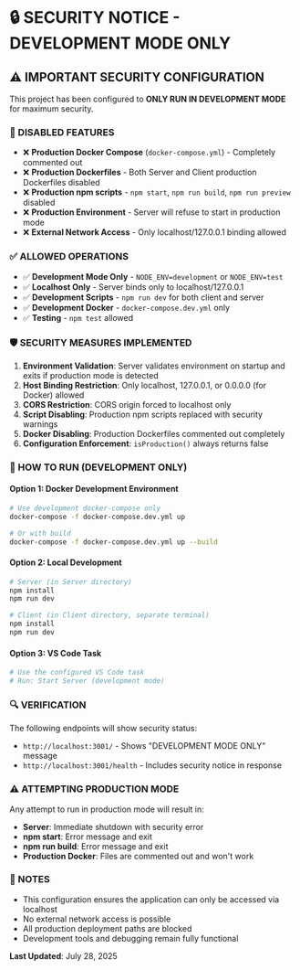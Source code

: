 # 🔒 SECURITY NOTICE - DEVELOPMENT MODE ONLY

## ⚠️ IMPORTANT SECURITY CONFIGURATION

This project has been configured to **ONLY RUN IN DEVELOPMENT MODE** for maximum security.

### 🚫 DISABLED FEATURES

- ❌ **Production Docker Compose** (`docker-compose.yml`) - Completely commented out
- ❌ **Production Dockerfiles** - Both Server and Client production Dockerfiles disabled
- ❌ **Production npm scripts** - `npm start`, `npm run build`, `npm run preview` disabled
- ❌ **Production Environment** - Server will refuse to start in production mode
- ❌ **External Network Access** - Only localhost/127.0.0.1 binding allowed

### ✅ ALLOWED OPERATIONS

- ✅ **Development Mode Only** - `NODE_ENV=development` or `NODE_ENV=test`
- ✅ **Localhost Only** - Server binds only to localhost/127.0.0.1
- ✅ **Development Scripts** - `npm run dev` for both client and server
- ✅ **Development Docker** - `docker-compose.dev.yml` only
- ✅ **Testing** - `npm test` allowed

### 🛡️ SECURITY MEASURES IMPLEMENTED

1. **Environment Validation**: Server validates environment on startup and exits if production mode is detected
2. **Host Binding Restriction**: Only localhost, 127.0.0.1, or 0.0.0.0 (for Docker) allowed
3. **CORS Restriction**: CORS origin forced to localhost only
4. **Script Disabling**: Production npm scripts replaced with security warnings
5. **Docker Disabling**: Production Dockerfiles commented out completely
6. **Configuration Enforcement**: `isProduction()` always returns false

### 🚀 HOW TO RUN (DEVELOPMENT ONLY)

#### Option 1: Docker Development Environment

```bash
# Use development docker-compose only
docker-compose -f docker-compose.dev.yml up

# Or with build
docker-compose -f docker-compose.dev.yml up --build
```

#### Option 2: Local Development

```bash
# Server (in Server directory)
npm install
npm run dev

# Client (in Client directory, separate terminal)
npm install
npm run dev
```

#### Option 3: VS Code Task

```bash
# Use the configured VS Code task
# Run: Start Server (development mode)
```

### 🔍 VERIFICATION

The following endpoints will show security status:

- `http://localhost:3001/` - Shows "DEVELOPMENT MODE ONLY" message
- `http://localhost:3001/health` - Includes security notice in response

### ⚠️ ATTEMPTING PRODUCTION MODE

Any attempt to run in production mode will result in:

- **Server**: Immediate shutdown with security error
- **npm start**: Error message and exit
- **npm run build**: Error message and exit
- **Production Docker**: Files are commented out and won't work

### 📝 NOTES

- This configuration ensures the application can only be accessed via localhost
- No external network access is possible
- All production deployment paths are blocked
- Development tools and debugging remain fully functional

**Last Updated**: July 28, 2025
